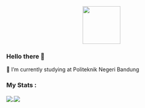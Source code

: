 <div id="header" align="center">
  <img src="https://media.giphy.com/media/Ll22OhMLAlVDb8UQWe/giphy.gif" width="100"/>
</div>

### Hello there 👋
🔭 I’m currently studying at Politeknik Negeri Bandung

### My Stats :
<a href="https://github.com/kristandy/github-readme-stats">
  <img align="center" src="https://github-readme-stats.vercel.app/api/top-langs/?username=kristandy&layout=donut&theme=radical" />
</a>

<a href="https://github.com/kristandy/github-readme-stats">
  <img align="center" src="https://github-readme-stats.vercel.app/api?username=kristandy" />
</a>


<!--
**kristandy/kristandy** is a ✨ _special_ ✨ repository because its `README.md` (this file) appears on your GitHub profile.

Here are some ideas to get you started:

- 🌱 I’m currently learning ...
- 👯 I’m looking to collaborate on ...
- 🤔 I’m looking for help with ...
- 💬 Ask me about ...
- 📫 How to reach me: ...
- 😄 Pronouns: ...
- ⚡ Fun fact: ...
-->
